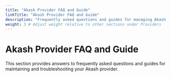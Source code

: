 ```yaml
---
title: "Akash Provider FAQ and Guide"
linkTitle: "Akash Provider FAQ and Guide"
description: "Frequently asked questions and guides for managing Akash providers."
weight: 3 # Adjust weight relative to other sections under Providers
---
```


# Akash Provider FAQ and Guide

This section provides answers to frequently asked questions and guides for maintaining and troubleshooting your Akash provider. 